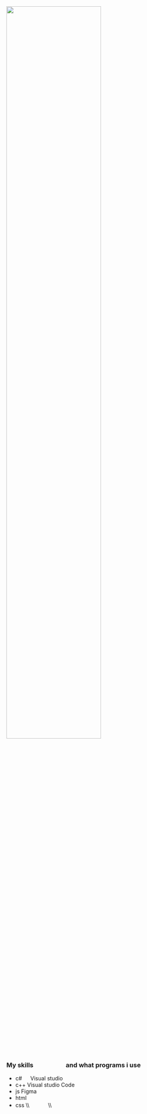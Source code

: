 <img src="https://cdnb.artstation.com/p/assets/images/images/035/019/793/original/tima-baish-wellcum.gif?1613903332" width="70%">

### My skills &#8195; &#8195; &#8195; &#8195; and what programs i use
- c#                                         &#8195; Visual studio
- c++                                        Visual studio Code
- js                                         Figma
- html
- css
\\\  ᅠ     　\\\







